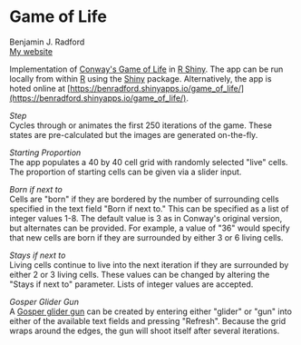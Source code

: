 Game of Life
===
Benjamin J. Radford  
[My website](http://www.benradford.com)

Implementation of [Conway's Game of Life](https://en.wikipedia.org/wiki/Conway's_Game_of_Life) in [R Shiny](http://shiny.rstudio.com/). The app can be run locally from within [R](http://www.r-project.org/) using the [Shiny](http://cran.r-project.org/web/packages/shiny/index.html) package. Alternatively, the app is hoted online at [https://benradford.shinyapps.io/game_of_life/](https://benradford.shinyapps.io/game_of_life/).

*Step*  
Cycles through or animates the first 250 iterations of the game. These states are pre-calculated but the images are generated on-the-fly.

*Starting Proportion*  
The app populates a 40 by 40 cell grid with randomly selected "live" cells. The proportion of starting cells can be given via a slider input. 

*Born if next to*  
Cells are "born" if they are bordered by the number of surrounding cells specified in the text field "Born if next to." This can be specified as a list of integer values 1-8. The default value is 3 as in Conway's original version, but alternates can be provided. For example, a value of "36" would specify that new cells are born if they are surrounded by either 3 or 6 living cells.

*Stays if next to*  
Living cells continue to live into the next iteration if they are surrounded by either 2 or 3 living cells. These values can be changed by altering the "Stays if next to" parameter. Lists of integer values are accepted.

*Gosper Glider Gun*  
A [Gosper glider gun](http://www.conwaylife.com/wiki/Gosper_glider_gun) can be created by entering either "glider" or "gun" into either of the available text fields and pressing "Refresh".  Because the grid wraps around the edges, the gun will shoot itself after several iterations.